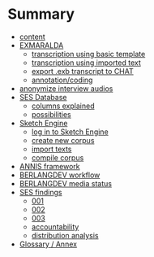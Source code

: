 # Summary

- [content][1]
- [EXMARALDA][2]
	- [transcription using basic template][3]
	- [transcription using imported text][4]
	- [export .exb transcript to CHAT][5]
	- [annotation/coding][6]
- [anonymize interview audios][7]
- [SES Database][8]
	- [columns explained][9]
	- [possibilities][10]
- [Sketch Engine][11]
	- [log in to Sketch Engine][12]
	- [create new corpus][13]
	- [import texts][14]
	- [compile corpus][15]
- [ANNIS framework][16]
- [BERLANGDEV workflow][17]
- [BERLANGDEV media status][18]
- [SES findings][19]
	- [001][20]
	- [002][21]
	- [003][22]
	- [accountability][23]
	- [distribution analysis][24]
- [Glossary / Annex][25]

[1]:	a_intro.md
[2]:	be1_exmaralda-0.md
[3]:	be1_exmaralda-021.md
[4]:	be1_exmaralda-022.md
[5]:	be1_exmaralda-031.md
[6]:	be1_exmaralda-041.md
[7]:	c_audacity.md
[8]:	c_sesdb01.md
[9]:	d_sesdb002.md
[10]:	e_sesdb003.md
[11]:	g_pageske0.md
[12]:	h_page001.md
[13]:	i_page003.md
[14]:	j_page004.md
[15]:	k_page005.md
[16]:	l_annis01.md
[17]:	m_berlangdev01.md
[18]:	n_ses-status.md
[19]:	o_findings00.md
[20]:	p_findings01.md
[21]:	q_findings02.md
[22]:	r_findings03.md
[23]:	s_sesdb004.md
[24]:	t_sesdist001.md
[25]:	z1_annex.md